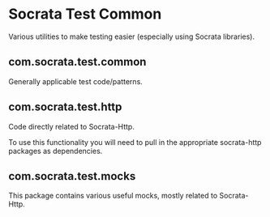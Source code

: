 # Socrata Test Common #
Various utilities to make testing easier (especially using Socrata
libraries).

## com.socrata.test.common ##
Generally applicable test code/patterns.

## com.socrata.test.http ##
Code directly related to Socrata-Http.

To use this functionality you will need to pull in the appropriate
socrata-http packages as dependencies.

## com.socrata.test.mocks ##
This package contains various useful mocks, mostly related to Socrata-Http.
